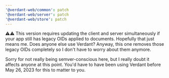 ```yaml
---
'@verdant-web/common': patch
'@verdant-web/server': patch
'@verdant-web/store': patch
---
```


⚠️⚠️ This version requires updating the client and server simultaneously if your app still has legacy OIDs applied to documents. Hopefully that just means me. Does anyone else use Verdant? Anyway, this one removes those legacy OIDs completely so I don't have to worry about them anymore.

Sorry for not really being semver-conscious here, but I really doubt it affects anyone at this point. You'd have to have been using Verdant before May 26, 2023 for this to matter to you.
